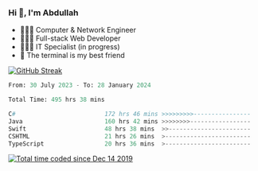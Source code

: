 <h3>Hi 👋, I'm Abdullah</h3>

- 👷🏼‍♂️ Computer & Network Engineer
- 👨🏻‍💻 Full-stack Web Developer
- 👨🏻‍💻 IT Specialist (in progress)
- 🖤 The terminal is my best friend

[![GitHub Streak](https://streak-stats.demolab.com?user=al3bad&theme=transparent&date_format=j%20M%5B%20Y%5D)](https://git.io/streak-stats)

<!--START_SECTION:waka-->

```python
From: 30 July 2023 - To: 28 January 2024

Total Time: 495 hrs 38 mins

C#                         172 hrs 46 mins >>>>>>>>>----------------   34.65 %
Java                       160 hrs 42 mins >>>>>>>>-----------------   32.23 %
Swift                      48 hrs 38 mins  >>-----------------------   09.75 %
CSHTML                     21 hrs 26 mins  >------------------------   04.30 %
TypeScript                 20 hrs 36 mins  >------------------------   04.13 %
```

<!--END_SECTION:waka-->

<p>
  <a href="https://wakatime.com/@ce2a2aac-0d6b-4d65-b864-8a4bcaf12967"><img src="https://wakatime.com/badge/user/ce2a2aac-0d6b-4d65-b864-8a4bcaf12967.svg" alt="Total time coded since Dec 14 2019" /></a>
</p>
